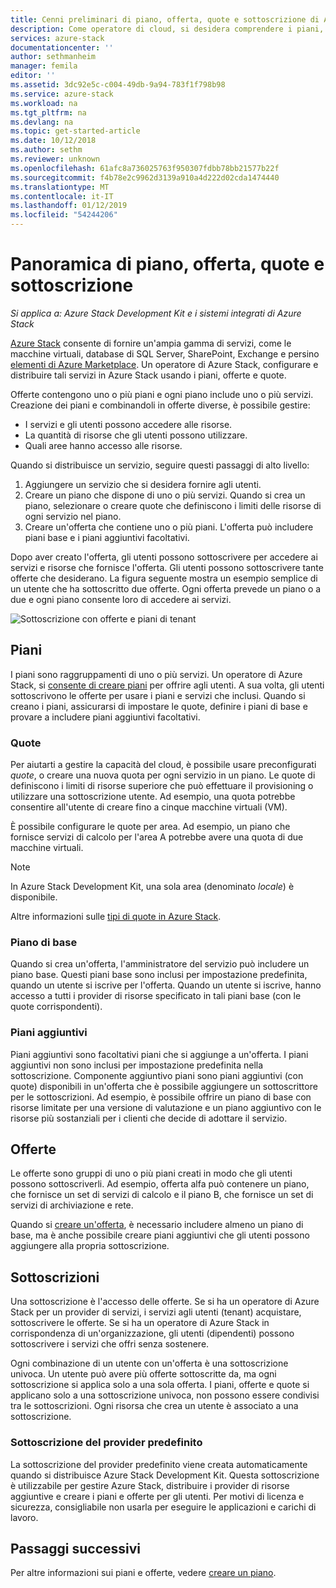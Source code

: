 ```yaml
---
title: Cenni preliminari di piano, offerta, quote e sottoscrizione di Azure Stack | Microsoft Docs
description: Come operatore di cloud, si desidera comprendere i piani, offerte, quote e le sottoscrizioni di Azure Stack.
services: azure-stack
documentationcenter: ''
author: sethmanheim
manager: femila
editor: ''
ms.assetid: 3dc92e5c-c004-49db-9a94-783f1f798b98
ms.service: azure-stack
ms.workload: na
ms.tgt_pltfrm: na
ms.devlang: na
ms.topic: get-started-article
ms.date: 10/12/2018
ms.author: sethm
ms.reviewer: unknown
ms.openlocfilehash: 61afc8a736025763f950307fdbb78bb21577b22f
ms.sourcegitcommit: f4b78e2c9962d3139a910a4d222d02cda1474440
ms.translationtype: MT
ms.contentlocale: it-IT
ms.lasthandoff: 01/12/2019
ms.locfileid: "54244206"
---
```

# <a name="plan-offer-quota-and-subscription-overview"></a>Panoramica di piano, offerta, quote e sottoscrizione

*Si applica a: Azure Stack Development Kit e i sistemi integrati di Azure Stack*

[Azure Stack](azure-stack-poc.md) consente di fornire un'ampia gamma di servizi, come le macchine virtuali, database di SQL Server, SharePoint, Exchange e persino [elementi di Azure Marketplace](azure-stack-marketplace-azure-items.md). Un operatore di Azure Stack, configurare e distribuire tali servizi in Azure Stack usando i piani, offerte e quote.

Offerte contengono uno o più piani e ogni piano include uno o più servizi. Creazione dei piani e combinandoli in offerte diverse, è possibile gestire:

- I servizi e gli utenti possono accedere alle risorse.
- La quantità di risorse che gli utenti possono utilizzare.
- Quali aree hanno accesso alle risorse.

Quando si distribuisce un servizio, seguire questi passaggi di alto livello:

1. Aggiungere un servizio che si desidera fornire agli utenti.
2. Creare un piano che dispone di uno o più servizi. Quando si crea un piano, selezionare o creare quote che definiscono i limiti delle risorse di ogni servizio nel piano.
3. Creare un'offerta che contiene uno o più piani. L'offerta può includere piani base e i piani aggiuntivi facoltativi.

Dopo aver creato l'offerta, gli utenti possono sottoscrivere per accedere ai servizi e risorse che fornisce l'offerta. Gli utenti possono sottoscrivere tante offerte che desiderano. La figura seguente mostra un esempio semplice di un utente che ha sottoscritto due offerte. Ogni offerta prevede un piano o a due e ogni piano consente loro di accedere ai servizi.

![Sottoscrizione con offerte e piani di tenant](media/azure-stack-key-features/image4.png)

## <a name="plans"></a>Piani

I piani sono raggruppamenti di uno o più servizi. Un operatore di Azure Stack, si [consente di creare piani](azure-stack-create-plan.md) per offrire agli utenti. A sua volta, gli utenti sottoscrivono le offerte per usare i piani e servizi che inclusi. Quando si creano i piani, assicurarsi di impostare le quote, definire i piani di base e provare a includere piani aggiuntivi facoltativi.

### <a name="quotas"></a>Quote

Per aiutarti a gestire la capacità del cloud, è possibile usare preconfigurati *quote*, o creare una nuova quota per ogni servizio in un piano. Le quote di definiscono i limiti di risorse superiore che può effettuare il provisioning o utilizzare una sottoscrizione utente. Ad esempio, una quota potrebbe consentire all'utente di creare fino a cinque macchine virtuali (VM).

È possibile configurare le quote per area. Ad esempio, un piano che fornisce servizi di calcolo per l'area A potrebbe avere una quota di due macchine virtuali.

>[!NOTE]
>In Azure Stack Development Kit, una sola area (denominato *locale*) è disponibile.

Altre informazioni sulle [tipi di quote in Azure Stack](azure-stack-quota-types.md).

### <a name="base-plan"></a>Piano di base

Quando si crea un'offerta, l'amministratore del servizio può includere un piano base. Questi piani base sono inclusi per impostazione predefinita, quando un utente si iscrive per l'offerta. Quando un utente si iscrive, hanno accesso a tutti i provider di risorse specificato in tali piani base (con le quote corrispondenti).

### <a name="add-on-plans"></a>Piani aggiuntivi

Piani aggiuntivi sono facoltativi piani che si aggiunge a un'offerta. I piani aggiuntivi non sono inclusi per impostazione predefinita nella sottoscrizione. Componente aggiuntivo piani sono piani aggiuntivi (con quote) disponibili in un'offerta che è possibile aggiungere un sottoscrittore per le sottoscrizioni. Ad esempio, è possibile offrire un piano di base con risorse limitate per una versione di valutazione e un piano aggiuntivo con le risorse più sostanziali per i clienti che decide di adottare il servizio.

## <a name="offers"></a>Offerte

Le offerte sono gruppi di uno o più piani creati in modo che gli utenti possono sottoscriverli. Ad esempio, offerta alfa può contenere un piano, che fornisce un set di servizi di calcolo e il piano B, che fornisce un set di servizi di archiviazione e rete.

Quando si [creare un'offerta](azure-stack-create-offer.md), è necessario includere almeno un piano di base, ma è anche possibile creare piani aggiuntivi che gli utenti possono aggiungere alla propria sottoscrizione.

## <a name="subscriptions"></a>Sottoscrizioni

Una sottoscrizione è l'accesso delle offerte. Se si ha un operatore di Azure Stack per un provider di servizi, i servizi agli utenti (tenant) acquistare, sottoscrivere le offerte. Se si ha un operatore di Azure Stack in corrispondenza di un'organizzazione, gli utenti (dipendenti) possono sottoscrivere i servizi che offri senza sostenere.

Ogni combinazione di un utente con un'offerta è una sottoscrizione univoca. Un utente può avere più offerte sottoscritte da, ma ogni sottoscrizione si applica solo a una sola offerta. I piani, offerte e quote si applicano solo a una sottoscrizione univoca, non possono essere condivisi tra le sottoscrizioni. Ogni risorsa che crea un utente è associato a una sottoscrizione.

### <a name="default-provider-subscription"></a>Sottoscrizione del provider predefinito

La sottoscrizione del provider predefinito viene creata automaticamente quando si distribuisce Azure Stack Development Kit. Questa sottoscrizione è utilizzabile per gestire Azure Stack, distribuire i provider di risorse aggiuntive e creare i piani e offerte per gli utenti. Per motivi di licenza e sicurezza, consigliabile non usarla per eseguire le applicazioni e carichi di lavoro.

## <a name="next-steps"></a>Passaggi successivi

Per altre informazioni sui piani e offerte, vedere [creare un piano](azure-stack-create-plan.md).
